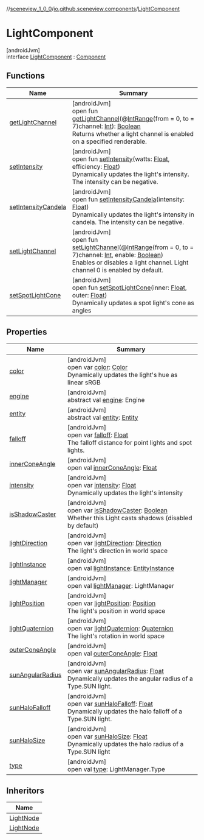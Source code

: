 //[sceneview_1_0_0](../../../index.md)/[io.github.sceneview.components](../index.md)/[LightComponent](index.md)

# LightComponent

[androidJvm]\
interface [LightComponent](index.md) : [Component](../-component/index.md)

## Functions

| Name | Summary |
|---|---|
| [getLightChannel](get-light-channel.md) | [androidJvm]<br>open fun [getLightChannel](get-light-channel.md)(@[IntRange](https://developer.android.com/reference/kotlin/androidx/annotation/IntRange.html)(from = 0, to = 7)channel: [Int](https://kotlinlang.org/api/latest/jvm/stdlib/kotlin/-int/index.html)): [Boolean](https://kotlinlang.org/api/latest/jvm/stdlib/kotlin/-boolean/index.html)<br>Returns whether a light channel is enabled on a specified renderable. |
| [setIntensity](set-intensity.md) | [androidJvm]<br>open fun [setIntensity](set-intensity.md)(watts: [Float](https://kotlinlang.org/api/latest/jvm/stdlib/kotlin/-float/index.html), efficiency: [Float](https://kotlinlang.org/api/latest/jvm/stdlib/kotlin/-float/index.html))<br>Dynamically updates the light's intensity. The intensity can be negative. |
| [setIntensityCandela](set-intensity-candela.md) | [androidJvm]<br>open fun [setIntensityCandela](set-intensity-candela.md)(intensity: [Float](https://kotlinlang.org/api/latest/jvm/stdlib/kotlin/-float/index.html))<br>Dynamically updates the light's intensity in candela. The intensity can be negative. |
| [setLightChannel](set-light-channel.md) | [androidJvm]<br>open fun [setLightChannel](set-light-channel.md)(@[IntRange](https://developer.android.com/reference/kotlin/androidx/annotation/IntRange.html)(from = 0, to = 7)channel: [Int](https://kotlinlang.org/api/latest/jvm/stdlib/kotlin/-int/index.html), enable: [Boolean](https://kotlinlang.org/api/latest/jvm/stdlib/kotlin/-boolean/index.html))<br>Enables or disables a light channel. Light channel 0 is enabled by default. |
| [setSpotLightCone](set-spot-light-cone.md) | [androidJvm]<br>open fun [setSpotLightCone](set-spot-light-cone.md)(inner: [Float](https://kotlinlang.org/api/latest/jvm/stdlib/kotlin/-float/index.html), outer: [Float](https://kotlinlang.org/api/latest/jvm/stdlib/kotlin/-float/index.html))<br>Dynamically updates a spot light's cone as angles |

## Properties

| Name | Summary |
|---|---|
| [color](color.md) | [androidJvm]<br>open var [color](color.md): [Color](../../io.github.sceneview.utils/index.md#289679020%2FClasslikes%2F-602047187)<br>Dynamically updates the light's hue as linear sRGB |
| [engine](../-component/engine.md) | [androidJvm]<br>abstract val [engine](../-component/engine.md): Engine |
| [entity](../-component/entity.md) | [androidJvm]<br>abstract val [entity](../-component/entity.md): [Entity](../../io.github.sceneview/index.md#1934583341%2FClasslikes%2F-602047187) |
| [falloff](falloff.md) | [androidJvm]<br>open var [falloff](falloff.md): [Float](https://kotlinlang.org/api/latest/jvm/stdlib/kotlin/-float/index.html)<br>The falloff distance for point lights and spot lights. |
| [innerConeAngle](inner-cone-angle.md) | [androidJvm]<br>open val [innerConeAngle](inner-cone-angle.md): [Float](https://kotlinlang.org/api/latest/jvm/stdlib/kotlin/-float/index.html) |
| [intensity](intensity.md) | [androidJvm]<br>open var [intensity](intensity.md): [Float](https://kotlinlang.org/api/latest/jvm/stdlib/kotlin/-float/index.html)<br>Dynamically updates the light's intensity |
| [isShadowCaster](is-shadow-caster.md) | [androidJvm]<br>open var [isShadowCaster](is-shadow-caster.md): [Boolean](https://kotlinlang.org/api/latest/jvm/stdlib/kotlin/-boolean/index.html)<br>Whether this Light casts shadows (disabled by default) |
| [lightDirection](light-direction.md) | [androidJvm]<br>open var [lightDirection](light-direction.md): [Direction](../../io.github.sceneview.math/index.md#1758682841%2FClasslikes%2F-602047187)<br>The light's direction in world space |
| [lightInstance](light-instance.md) | [androidJvm]<br>open val [lightInstance](light-instance.md): [EntityInstance](../index.md#-275222848%2FClasslikes%2F-602047187) |
| [lightManager](light-manager.md) | [androidJvm]<br>open val [lightManager](light-manager.md): LightManager |
| [lightPosition](light-position.md) | [androidJvm]<br>open var [lightPosition](light-position.md): [Position](../../io.github.sceneview.math/index.md#945960193%2FClasslikes%2F-602047187)<br>The light's position in world space |
| [lightQuaternion](light-quaternion.md) | [androidJvm]<br>open var [lightQuaternion](light-quaternion.md): [Quaternion](../../../../sceneview/sceneview/dev.romainguy.kotlin.math/-quaternion/index.md)<br>The light's rotation in world space |
| [outerConeAngle](outer-cone-angle.md) | [androidJvm]<br>open val [outerConeAngle](outer-cone-angle.md): [Float](https://kotlinlang.org/api/latest/jvm/stdlib/kotlin/-float/index.html) |
| [sunAngularRadius](sun-angular-radius.md) | [androidJvm]<br>open var [sunAngularRadius](sun-angular-radius.md): [Float](https://kotlinlang.org/api/latest/jvm/stdlib/kotlin/-float/index.html)<br>Dynamically updates the angular radius of a Type.SUN light. |
| [sunHaloFalloff](sun-halo-falloff.md) | [androidJvm]<br>open var [sunHaloFalloff](sun-halo-falloff.md): [Float](https://kotlinlang.org/api/latest/jvm/stdlib/kotlin/-float/index.html)<br>Dynamically updates the halo falloff of a Type.SUN light. |
| [sunHaloSize](sun-halo-size.md) | [androidJvm]<br>open var [sunHaloSize](sun-halo-size.md): [Float](https://kotlinlang.org/api/latest/jvm/stdlib/kotlin/-float/index.html)<br>Dynamically updates the halo radius of a Type.SUN light |
| [type](type.md) | [androidJvm]<br>open val [type](type.md): LightManager.Type |

## Inheritors

| Name |
|---|
| [LightNode](../../io.github.sceneview.nodes/-light-node/index.md) |
| [LightNode](../../io.github.sceneview.nodes/-model-node/-light-node/index.md) |
